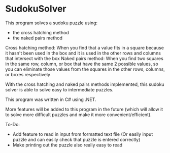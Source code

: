 # SudokuSolver

This program solves a sudoku puzzle using:
 - the cross hatching method
 - the naked pairs method

Cross hatching method: 
    When you find that a value fits in a square because it hasn't been used in the box and it is used in the other rows and columns that intersect with the box
Naked pairs method:
    When you find two squares in the same row, column, or box that have the same 2 possible values, so you can eliminate those values from the squares in the other rows, columns, or boxes respectively

With the cross hatching and naked pairs methods implemented, this sudoku solver is able to solve easy to intermediate puzzles. 

This program was written in C# using .NET. 

More features will be added to this program in the future (which will allow it to solve more difficult puzzles and make it more convenient/efficient).

To-Do:
 - Add feature to read in input from formatted text file (Or easily input puzzle and can easily check that puzzle is entered correctly)
 - Make printing out the puzzle also really easy to read